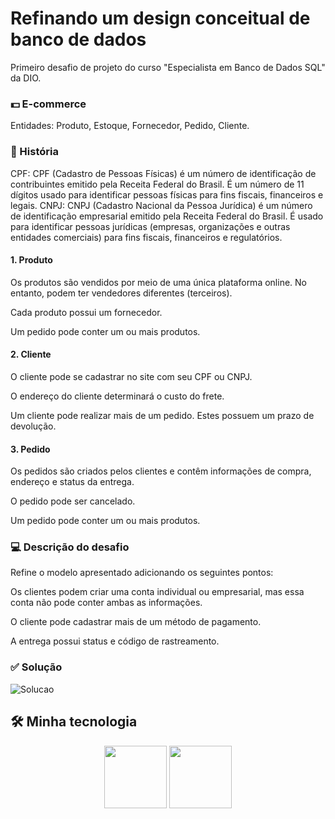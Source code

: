 # Refinando um design conceitual de banco de dados
Primeiro desafio de projeto do curso "Especialista em Banco de Dados SQL" da DIO.

### 💵 E-commerce
Entidades: Produto, Estoque, Fornecedor, Pedido, Cliente.

### 📖 História
CPF: CPF (Cadastro de Pessoas Físicas) é um número de identificação de contribuintes emitido pela Receita Federal do Brasil. É um número de 11 dígitos usado para identificar pessoas físicas para fins fiscais, financeiros e legais.
CNPJ: CNPJ (Cadastro Nacional da Pessoa Jurídica) é um número de identificação empresarial emitido pela Receita Federal do Brasil. É usado para identificar pessoas jurídicas (empresas, organizações e outras entidades comerciais) para fins fiscais, financeiros e regulatórios.

#### 1. Produto

Os produtos são vendidos por meio de uma única plataforma online. No entanto, podem ter vendedores diferentes (terceiros).

Cada produto possui um fornecedor.

Um pedido pode conter um ou mais produtos.

#### 2. Cliente

O cliente pode se cadastrar no site com seu CPF ou CNPJ.

O endereço do cliente determinará o custo do frete.

Um cliente pode realizar mais de um pedido. Estes possuem um prazo de devolução.

#### 3. Pedido

Os pedidos são criados pelos clientes e contêm informações de compra, endereço e status da entrega.

O pedido pode ser cancelado.

Um pedido pode conter um ou mais produtos.

### 💻 Descrição do desafio
Refine o modelo apresentado adicionando os seguintes pontos:

Os clientes podem criar uma conta individual ou empresarial, mas essa conta não pode conter ambas as informações.

O cliente pode cadastrar mais de um método de pagamento.

A entrega possui status e código de rastreamento.

### ✅ Solução
![Solucao](https://imgur.com/a/yAIkMJn)

## 🛠️ Minha tecnologia
<p align="center">

<img src="https://cdn.jsdelivr.net/gh/devicons/devicon@latest/icons/git/git-original.svg" width="100">   
<img src="https://cdn.jsdelivr.net/gh/devicons/devicon@latest/icons/mysql/mysql-original.svg" width="100">      

</p> 
